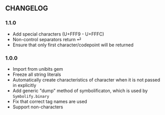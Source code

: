 ## CHANGELOG

### 1.1.0

* Add special characters (U+FFF9 - U+FFFC)
* Non-control separators return ⏎
* Ensure that only first character/codepoint will be returned

### 1.0.0

* Import from unibits gem
* Freeze all string literals
* Automatically create characteristics of character when it is not passed in explicitly
* Add generic "dump" method of symbolificaton, which is used by `Symbolify.binary`
* Fix that correct tag names are used
* Support non-characters
